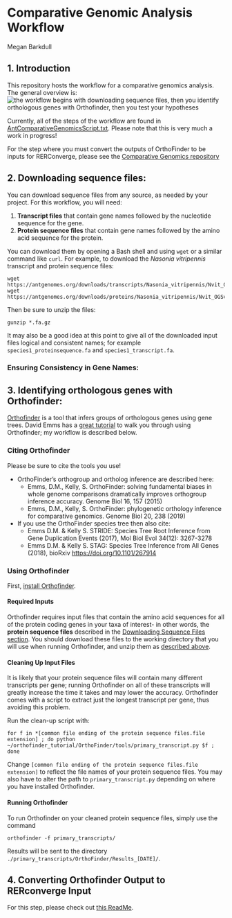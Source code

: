 Comparative Genomic Analysis Workflow
================
Megan Barkdull

## 1\. Introduction

This repository hosts the workflow for a comparative genomics analysis.
The general overview is: ![the workflow begins with downloading sequence
files, then you identify orthologous genes with Orthofinder, then you
test your hypotheses](./ComparativeGenomicsWorkflow.png)

Currently, all of the steps of the workflow are found in
[AntComparativeGenomicsScript.txt](https://github.com/Moreau-Lab/Genomics/blob/master/AntComparativeGenomicsScript.txt).
Please note that this is very much a work in progress\!

For the step where you must convert the outputs of OrthoFinder to be
inputs for RERConverge, please see the [Comparative Genomics
repository](https://github.com/mbarkdull/ComparativeGenomics)

## 2\. Downloading sequence files:

You can download sequence files from any source, as needed by your
project. For this workflow, you will need:

1.  **Transcript files** that contain gene names followed by the
    nucleotide sequence for the gene.
2.  **Protein sequence files** that contain gene names followed by the
    amino acid sequence for the protein.

You can download them by opening a Bash shell and using `wget` or a
similar command like `curl`. For example, to download the *Nasonia
vitripennis* transcript and protein sequence
    files:

    wget https://antgenomes.org/downloads/transcripts/Nasonia_vitripennis/Nvit_OGSv1.2_rna.fa.gz
    wget https://antgenomes.org/downloads/proteins/Nasonia_vitripennis/Nvit_OGSv1.2_pep.fa.gz

Then be sure to unzip the files:

    gunzip *.fa.gz

It may also be a good idea at this point to give all of the downloaded
input files logical and consistent names; for example
`species1_proteinsequence.fa` and `species1_transcript.fa`.

### Ensuring Consistency in Gene Names:

## 3\. Identifying orthologous genes with Orthofinder:

[Orthofinder](https://davidemms.github.io/) is a tool that infers groups
of orthologous genes using gene trees. David Emms has a [great
tutorial](https://davidemms.github.io/menu/tutorials.html) to walk you
through using Orthofinder; my workflow is described below.

### Citing Orthofinder

Please be sure to cite the tools you use\!

  - OrthoFinder’s orthogroup and ortholog inference are described here:
      - Emms, D.M., Kelly, S. OrthoFinder: solving fundamental biases in
        whole genome comparisons dramatically improves orthogroup
        inference accuracy. Genome Biol 16, 157 (2015)
      - Emms, D.M., Kelly, S. OrthoFinder: phylogenetic orthology
        inference for comparative genomics. Genome Biol 20, 238 (2019)
  - If you use the OrthoFinder species tree then also cite:
      - Emms D.M. & Kelly S. STRIDE: Species Tree Root Inference from
        Gene Duplication Events (2017), Mol Biol Evol 34(12): 3267-3278
      - Emms D.M. & Kelly S. STAG: Species Tree Inference from All Genes
        (2018), bioRxiv <https://doi.org/10.1101/267914>

### Using Orthofinder

First, [install
Orthofinder](https://davidemms.github.io/orthofinder_tutorials/downloading-and-running-orthofinder.html).

#### Required Inputs

Orthofinder requires input files that contain the amino acid sequences
for all of the protein coding genes in your taxa of interest- in other
words, the **protein sequence files** described in the [Downloading
Sequence Files
section](https://github.com/Moreau-Lab/Genomics#downloading-sequence-files).
You should download these files to the working directory that you will
use when running Orthofinder, and unzip them as [described
above](https://github.com/Moreau-Lab/Genomics#downloading-sequence-files).

#### Cleaning Up Input Files

It is likely that your protein sequence files will contain many
different transcripts per gene; running Orthofinder on all of these
transcripts will greatly increase the time it takes and may lower the
accuracy. Orthofinder comes with a script to extract just the longest
transcript per gene, thus avoiding this problem.

Run the clean-up script
    with:

    for f in *[common file ending of the protein sequence files.file extension] ; do python ~/orthofinder_tutorial/OrthoFinder/tools/primary_transcript.py $f ; done

Change `[common file ending of the protein sequence files.file
extension]` to reflect the file names of your protein sequence files.
You may also have to alter the path to `primary_transcript.py` depending
on where you have installed Orthofinder.

#### Running Orthofinder

To run Orthofinder on your cleaned protein sequence files, simply use
the command

    orthofinder -f primary_transcripts/

Results will be sent to the directory
`./primary_transcripts/OrthoFinder/Results_[DATE]/`.

## 4\. Converting Orthofinder Output to RERconverge Input

For this step, please check out [this
ReadMe](https://github.com/mbarkdull/ComparativeGenomics/blob/devel/README.md).
